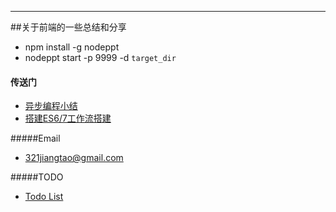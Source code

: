 ---
##关于前端的一些总结和分享
* npm install -g nodeppt
* nodeppt start -p 9999 -d `target_dir`

#### 传送门
* [异步编程小结](https://imjiangtao.com/2016-01-30-%E5%BC%82%E6%AD%A5%E7%BC%96%E7%A8%8B%E5%B0%8F%E7%BB%93/)
* [搭建ES6/7工作流搭建](http://Jerret321.github.io/shares/doc/es67workflow.htm)

#####Email
* [321jiangtao@gmail.com](mailto:321jiangtao@gmail.com)

#####TODO
* [Todo List](TODO.md)

